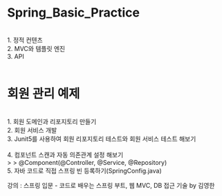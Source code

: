 # Spring_Basic_Practice
<br/>
1. 정적 컨텐츠<br/>
2. MVC와 템플릿 엔진 <br/>
3. API<br/>
<br/>

# 회원 관리 예제
<br/>
1. 회원 도메인과 리포지토리 만들기<br/>
2. 회원 서비스 개발<br/>
3. Junit5를 사용하여 회원 리포지토리 테스트와 회원 서비스 테스트 해보기<br/>
<br/>
4. 컴포넌트 스캔과 자동 의존관계 설정 해보기<br/>
>    >    @Component(@Controller, @Service, @Repository)<br/>
5. 자바 코드로 직접 스프링 빈 등록하기(SpringConfig.java)<br/>

강의 : 스프링 입문 - 코드로 배우는 스프링 부트, 웹 MVC, DB 접근 기술 by 김영한
